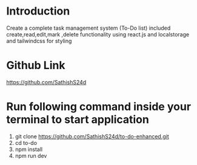 # Introduction 
Create a complete task management system (To-Do list) included create,read,edit,mark ,delete functionality using react.js and localstorage  and tailwindcss for styling

# Github Link
https://github.com/SathishS24d


# Run following command inside your terminal to start application
1. git clone https://github.com/SathishS24d/to-do-enhanced.git
2. cd to-do
3. npm install
4. npm run dev 